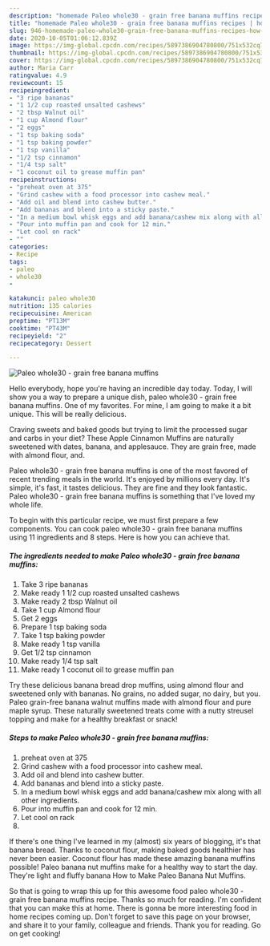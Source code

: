 ```yaml
---
description: "homemade Paleo whole30 - grain free banana muffins recipes | how to make the best Paleo whole30 - grain free banana muffins"
title: "homemade Paleo whole30 - grain free banana muffins recipes | how to make the best Paleo whole30 - grain free banana muffins"
slug: 946-homemade-paleo-whole30-grain-free-banana-muffins-recipes-how-to-make-the-best-paleo-whole30-grain-free-banana-muffins
date: 2020-10-05T01:06:12.839Z
image: https://img-global.cpcdn.com/recipes/5897386904780800/751x532cq70/paleo-whole30-grain-free-banana-muffins-recipe-main-photo.jpg
thumbnail: https://img-global.cpcdn.com/recipes/5897386904780800/751x532cq70/paleo-whole30-grain-free-banana-muffins-recipe-main-photo.jpg
cover: https://img-global.cpcdn.com/recipes/5897386904780800/751x532cq70/paleo-whole30-grain-free-banana-muffins-recipe-main-photo.jpg
author: Maria Carr
ratingvalue: 4.9
reviewcount: 15
recipeingredient:
- "3 ripe bananas"
- "1 1/2 cup roasted unsalted cashews"
- "2 tbsp Walnut oil"
- "1 cup Almond flour"
- "2 eggs"
- "1 tsp baking soda"
- "1 tsp baking powder"
- "1 tsp vanilla"
- "1/2 tsp cinnamon"
- "1/4 tsp salt"
- "1 coconut oil to grease muffin pan"
recipeinstructions:
- "preheat oven at 375"
- "Grind cashew with a food processor into cashew meal."
- "Add oil and blend into cashew butter."
- "Add bananas and blend into a sticky paste."
- "In a medium bowl whisk eggs and add banana/cashew mix along with all other ingredients."
- "Pour into muffin pan and cook for 12 min."
- "Let cool on rack"
- ""
categories:
- Recipe
tags:
- paleo
- whole30
- 

katakunci: paleo whole30  
nutrition: 135 calories
recipecuisine: American
preptime: "PT13M"
cooktime: "PT43M"
recipeyield: "2"
recipecategory: Dessert

---
```



![Paleo whole30 - grain free banana muffins](https://img-global.cpcdn.com/recipes/5897386904780800/751x532cq70/paleo-whole30-grain-free-banana-muffins-recipe-main-photo.jpg)

Hello everybody, hope you're having an incredible day today. Today, I will show you a way to prepare a unique dish, paleo whole30 - grain free banana muffins. One of my favorites. For mine, I am going to make it a bit unique. This will be really delicious.

Craving sweets and baked goods but trying to limit the processed sugar and carbs in your diet? These Apple Cinnamon Muffins are naturally sweetened with dates, banana, and applesauce. They are grain free, made with almond flour, and.

Paleo whole30 - grain free banana muffins is one of the most favored of recent trending meals in the world. It's enjoyed by millions every day. It's simple, it's fast, it tastes delicious. They are fine and they look fantastic. Paleo whole30 - grain free banana muffins is something that I've loved my whole life.


To begin with this particular recipe, we must first prepare a few components. You can cook paleo whole30 - grain free banana muffins using 11 ingredients and 8 steps. Here is how you can achieve that.

<!--inarticleads1-->

##### The ingredients needed to make Paleo whole30 - grain free banana muffins:

1. Take 3 ripe bananas
1. Make ready 1 1/2 cup roasted unsalted cashews
1. Make ready 2 tbsp Walnut oil
1. Take 1 cup Almond flour
1. Get 2 eggs
1. Prepare 1 tsp baking soda
1. Take 1 tsp baking powder
1. Make ready 1 tsp vanilla
1. Get 1/2 tsp cinnamon
1. Make ready 1/4 tsp salt
1. Make ready 1 coconut oil to grease muffin pan


Try these delicious banana bread drop muffins, using almond flour and sweetened only with bananas. No grains, no added sugar, no dairy, but you. Paleo grain-free banana walnut muffins made with almond flour and pure maple syrup. These naturally sweetened treats come with a nutty streusel topping and make for a healthy breakfast or snack! 

<!--inarticleads2-->

##### Steps to make Paleo whole30 - grain free banana muffins:

1. preheat oven at 375
1. Grind cashew with a food processor into cashew meal.
1. Add oil and blend into cashew butter.
1. Add bananas and blend into a sticky paste.
1. In a medium bowl whisk eggs and add banana/cashew mix along with all other ingredients.
1. Pour into muffin pan and cook for 12 min.
1. Let cool on rack
1. 


If there&#39;s one thing I&#39;ve learned in my (almost) six years of blogging, it&#39;s that banana bread. Thanks to coconut flour, making baked goods healthier has never been easier. Coconut flour has made these amazing banana muffins possible! Paleo banana nut muffins make for a healthy way to start the day. They&#39;re light and fluffy banana How to Make Paleo Banana Nut Muffins. 

So that is going to wrap this up for this awesome food paleo whole30 - grain free banana muffins recipe. Thanks so much for reading. I'm confident that you can make this at home. There is gonna be more interesting food in home recipes coming up. Don't forget to save this page on your browser, and share it to your family, colleague and friends. Thank you for reading. Go on get cooking!
